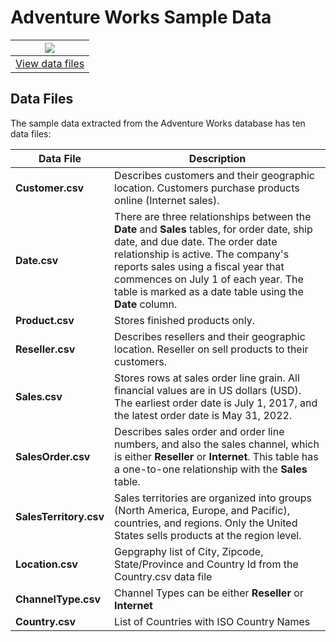 # Adventure Works Sample Data

|[![](https://docs.microsoft.com/en-us/power-bi/guidance/media/dax-sample-model/adventure-works-logo-150x150.png)](https://github.com/jchinchillaMSFT/ww-csu-psk-synapse-retail/tree/main/Sample/AdventureWorks)|
|:---:|
|[View data files](https://github.com/jchinchillaMSFT/ww-csu-psk-synapse-retail/tree/main/Sample/AdventureWorks)|



## Data Files

The sample data extracted from the Adventure Works database has ten data files:

|Data File|Description|
|-----|-------|
|**Customer.csv**|Describes customers and their geographic location. Customers purchase products online (Internet sales).|
|**Date.csv**|There are three relationships between the **Date** and **Sales** tables, for order date, ship date, and due date. The order date relationship is active. The company's reports sales using a fiscal year that commences on July 1 of each year. The table is marked as a date table using the **Date** column.|
|**Product.csv**|Stores finished products only.|
|**Reseller.csv**|Describes resellers and their geographic location. Reseller on sell products to their customers.|
|**Sales.csv**|Stores rows at sales order line grain. All financial values are in US dollars (USD). The earliest order date is July 1, 2017, and the latest order date is May 31, 2022.|
|**SalesOrder.csv**|Describes sales order and order line numbers, and also the sales channel, which is either **Reseller** or **Internet**. This table has a one-to-one relationship with the **Sales** table.|
|**SalesTerritory.csv**|Sales territories are organized into groups (North America, Europe, and Pacific), countries, and regions. Only the United States sells products at the region level.|
|**Location.csv**|Gepgraphy list of City, Zipcode, State/Province and Country Id from the Country.csv data file |
|**ChannelType.csv**|Channel Types can be either **Reseller** or **Internet**|
|**Country.csv**|List of Countries with ISO Country Names|

